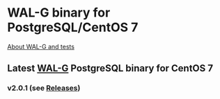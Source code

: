 # WAL-G binary for PostgreSQL/CentOS 7

[About WAL-G and tests](https://medium.com/@philyuchkoff/wal-g-953490c74b98)

## Latest [WAL-G](https://github.com/wal-g/wal-g) PostgreSQL binary for CentOS 7

### v2.0.1 (see [Releases](https://github.com/philyuchkoff/wal-g-centos7/releases))
